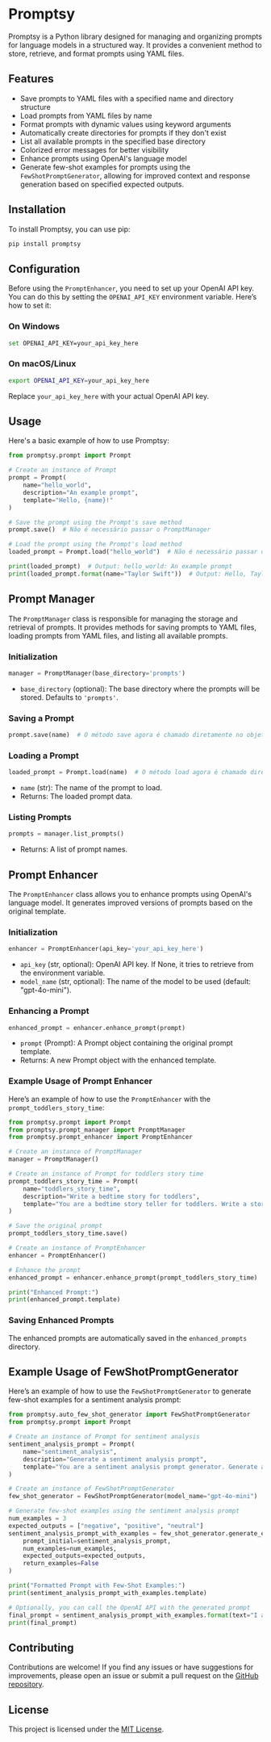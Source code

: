 
# Promptsy

Promptsy is a Python library designed for managing and organizing prompts for language models in a structured way. It provides a convenient method to store, retrieve, and format prompts using YAML files.

## Features

- Save prompts to YAML files with a specified name and directory structure
- Load prompts from YAML files by name
- Format prompts with dynamic values using keyword arguments
- Automatically create directories for prompts if they don't exist
- List all available prompts in the specified base directory
- Colorized error messages for better visibility
- Enhance prompts using OpenAI's language model
- Generate few-shot examples for prompts using the `FewShotPromptGenerator`, allowing for improved context and response generation based on specified expected outputs.

## Installation

To install Promptsy, you can use pip:

```bash
pip install promptsy
```

## Configuration

Before using the `PromptEnhancer`, you need to set up your OpenAI API key. You can do this by setting the `OPENAI_API_KEY` environment variable. Here’s how to set it:

### On Windows

```bash
set OPENAI_API_KEY=your_api_key_here
```

### On macOS/Linux

```bash
export OPENAI_API_KEY=your_api_key_here
```

Replace `your_api_key_here` with your actual OpenAI API key.

## Usage

Here's a basic example of how to use Promptsy:

```python
from promptsy.prompt import Prompt

# Create an instance of Prompt
prompt = Prompt(
    name="hello_world",
    description="An example prompt",
    template="Hello, {name}!"
)

# Save the prompt using the Prompt's save method
prompt.save()  # Não é necessário passar o PromptManager

# Load the prompt using the Prompt's load method
loaded_prompt = Prompt.load("hello_world")  # Não é necessário passar o PromptManager

print(loaded_prompt)  # Output: hello_world: An example prompt
print(loaded_prompt.format(name="Taylor Swift"))  # Output: Hello, Taylor Swift!
```

## Prompt Manager

The `PromptManager` class is responsible for managing the storage and retrieval of prompts. It provides methods for saving prompts to YAML files, loading prompts from YAML files, and listing all available prompts.

### Initialization

```python
manager = PromptManager(base_directory='prompts')
```

- `base_directory` (optional): The base directory where the prompts will be stored. Defaults to `'prompts'`.

### Saving a Prompt

```python
prompt.save(name)  # O método save agora é chamado diretamente no objeto Prompt
```

### Loading a Prompt

```python
loaded_prompt = Prompt.load(name)  # O método load agora é chamado diretamente na classe Prompt
```

- `name` (str): The name of the prompt to load.
- Returns: The loaded prompt data.

### Listing Prompts

```python
prompts = manager.list_prompts()
```

- Returns: A list of prompt names.

## Prompt Enhancer

The `PromptEnhancer` class allows you to enhance prompts using OpenAI's language model. It generates improved versions of prompts based on the original template.

### Initialization

```python
enhancer = PromptEnhancer(api_key='your_api_key_here')
```

- `api_key` (str, optional): OpenAI API key. If None, it tries to retrieve from the environment variable.
- `model_name` (str, optional): The name of the model to be used (default: "gpt-4o-mini").

### Enhancing a Prompt

```python
enhanced_prompt = enhancer.enhance_prompt(prompt)
```

- `prompt` (Prompt): A Prompt object containing the original prompt template.
- Returns: A new Prompt object with the enhanced template.

### Example Usage of Prompt Enhancer

Here’s an example of how to use the `PromptEnhancer` with the `prompt_toddlers_story_time`:

```python
from promptsy.prompt import Prompt
from promptsy.prompt_manager import PromptManager
from promptsy.prompt_enhancer import PromptEnhancer

# Create an instance of PromptManager
manager = PromptManager()

# Create an instance of Prompt for toddlers story time
prompt_toddlers_story_time = Prompt(
    name="toddlers_story_time",
    description="Write a bedtime story for toddlers",
    template="You are a bedtime story teller for toddlers. Write a story for a toddler about a {animal} that goes on an adventure to {place}."
)

# Save the original prompt
prompt_toddlers_story_time.save()

# Create an instance of PromptEnhancer
enhancer = PromptEnhancer()

# Enhance the prompt
enhanced_prompt = enhancer.enhance_prompt(prompt_toddlers_story_time)

print("Enhanced Prompt:")
print(enhanced_prompt.template)
```

### Saving Enhanced Prompts

The enhanced prompts are automatically saved in the `enhanced_prompts` directory.

## Example Usage of FewShotPromptGenerator

Here’s an example of how to use the `FewShotPromptGenerator` to generate few-shot examples for a sentiment analysis prompt:

```python
from promptsy.auto_few_shot_generator import FewShotPromptGenerator
from promptsy.prompt import Prompt

# Create an instance of Prompt for sentiment analysis
sentiment_analysis_prompt = Prompt(
    name="sentiment_analysis",
    description="Generate a sentiment analysis prompt",
    template="You are a sentiment analysis prompt generator. Generate a prompt for sentiment analysis for the following text: {text}"
)

# Create an instance of FewShotPromptGenerator
few_shot_generator = FewShotPromptGenerator(model_name="gpt-4o-mini")

# Generate few-shot examples using the sentiment analysis prompt
num_examples = 3
expected_outputs = ["negative", "positive", "neutral"]
sentiment_analysis_prompt_with_examples = few_shot_generator.generate_examples(
    prompt_initial=sentiment_analysis_prompt,
    num_examples=num_examples,
    expected_outputs=expected_outputs,
    return_examples=False
)

print("Formatted Prompt with Few-Shot Examples:")
print(sentiment_analysis_prompt_with_examples.template)

# Optionally, you can call the OpenAI API with the generated prompt
final_prompt = sentiment_analysis_prompt_with_examples.format(text="I am so happy today, but I am tired!")
print(final_prompt)
```

## Contributing

Contributions are welcome! If you find any issues or have suggestions for improvements, please open an issue or submit a pull request on the [GitHub repository](https://github.com/feliperafael/promptsy).

## License

This project is licensed under the [MIT License](LICENSE).
